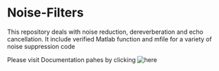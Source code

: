 # Noise-Filters
This repository deals with noise reduction, dereverberation and echo cancellation. It include verified Matlab function and mfile for a variety of noise suppression code  

Please visit Documentation pahes by clicking ![**here**](https://github.com/mimranh/Noise-Filters/wiki)  

